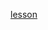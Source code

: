 [lesson]: <https://learn.unity.com/tutorial/set-up-your-first-project-in-unity?courseId=5cf96c41edbc2a2ca6e8810f&projectId=5caccdfbedbc2a3cef0efe63>
[slides]: <>
[template]: <>

[lesson][]

